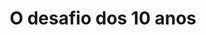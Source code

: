 ---
layout: category
title: O desafio dos 10 anos
category: o-desafio-dos-10-anos
background: '/img/bg-post.jpg'
---